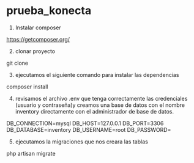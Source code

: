 # prueba_konecta

1. Instalar composer

https://getcomposer.org/

2. clonar proyecto 

git clone

3. ejecutamos el siguiente comando para instalar las dependencias

composer install

4. revisamos el archivo .env que tenga correctamente las credenciales (usuario y contraseña)y creamos una base de datos con el nombre inventory directamente con el administrador de base de datos.

DB_CONNECTION=mysql
DB_HOST=127.0.0.1
DB_PORT=3306
DB_DATABASE=inventory
DB_USERNAME=root
DB_PASSWORD=

5. ejecutamos la migraciones que nos creara las tablas

php artisan migrate

